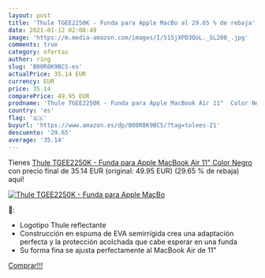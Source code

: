 ```yaml
---
layout: post
title: 'Thule TGEE2250K - Funda para Apple MacBo al 29.65 % de rebaja'
date: 2021-01-12 02:08:49
image: 'https://m.media-amazon.com/images/I/515jXPD3QoL._SL200_.jpg'
comments: true
category: ofertas
author: ring
slug: 'B00R8K9BCS-es'
actualPrice: 35.14 EUR
currency: EUR
price: 35.14
comparePrice: 49.95 EUR
prodname: 'Thule TGEE2250K - Funda para Apple MacBook Air 11"  Color Negro'
country: 'es'
flag: '🇪🇸'
buyurl: 'https://www.amazon.es/dp/B00R8K9BCS/?tag=tolees-21'
descuento: '29.65'
average: '35.14'
---
```


Tienes [Thule TGEE2250K - Funda para Apple MacBook Air 11"  Color Negro](https://www.amazon.es/dp/B00R8K9BCS/?tag=tolees-21) con precio final de  35.14 EUR (original: 49.95 EUR) (29.65 %  de rebaja) aqui!

[![Thule TGEE2250K - Funda para Apple MacBo](https://m.media-amazon.com/images/I/515jXPD3QoL._SL200_.jpg)](https://www.amazon.es/dp/B00R8K9BCS/?tag=tolees-21)

🔎:

- Logotipo Thule reflectante
- Construcción en espuma de EVA semirrígida crea una adaptación perfecta y la protección acolchada que cabe esperar en una funda
- Su forma fina se ajusta perfectamente al MacBook Air de 11"

[Comprar!!!](https://www.amazon.es/dp/B00R8K9BCS/?tag=tolees-21)
